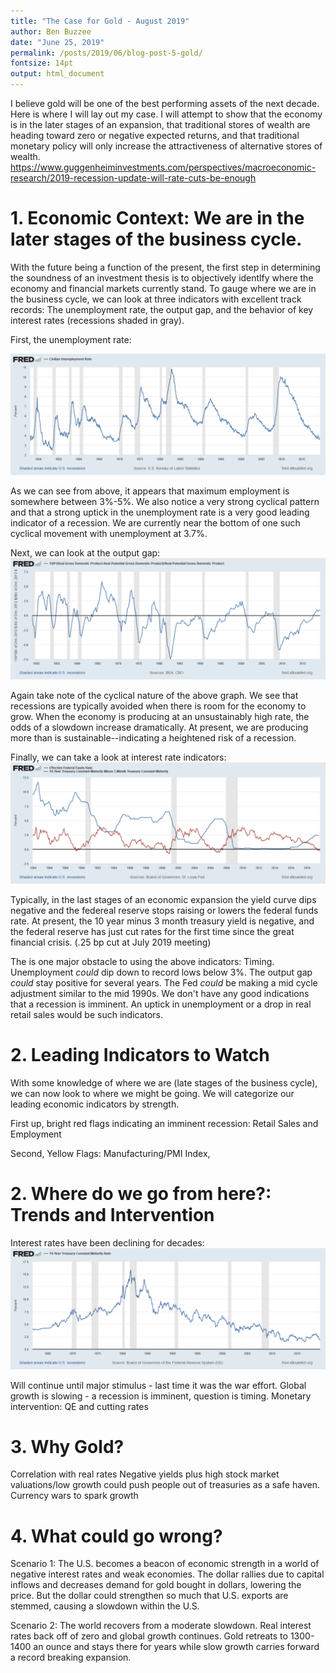 ```yaml
---
title: "The Case for Gold - August 2019"
author: Ben Buzzee
date: "June 25, 2019"
permalink: /posts/2019/06/blog-post-5-gold/
fontsize: 14pt
output: html_document
---
```



I believe gold will be one of the best performing assets of the next decade. Here is where I will lay out my case. I will attempt to show that the economy is in the later stages of an expansion, that traditional stores of wealth are heading toward zero or negative expected returns, and that traditional monetary policy will only increase the attractiveness of alternative stores of wealth. https://www.guggenheiminvestments.com/perspectives/macroeconomic-research/2019-recession-update-will-rate-cuts-be-enough

# 1. Economic Context: We are in the later stages of the business cycle.

With the future being a function of the present, the first step in determining the soundness of an investment thesis is to objectively identlfy where the economy and financial markets currently stand. To gauge where we are in the business cycle, we can look at three indicators with excellent track records: The unemployment rate, the output gap, and
the behavior of key interest rates (recessions shaded in gray).

First, the unemployment rate:

![](../images/unemployment.png)

As we can see from above, it appears that maximum employment is somewhere between 3%-5%. We also notice a very strong cyclical pattern and that a strong uptick in the unemployment rate is a very good leading indicator of a recession. We are currently near the bottom of one such cyclical movement with unemployment at 3.7%.

Next, we can look at the output gap:
![](../images/output_gap.png)

Again take note of the cyclical nature of the above graph. We see that recessions are typically avoided when there is room for the economy to grow. When the economy is producing at an unsustainably high rate, the odds of a slowdown increase dramatically. At present, we are producing more than is sustainable--indicating a heightened risk of a recession.


Finally, we can take a look at interest rate indicators: 
![](../images/ffyieldcurve.png)


Typically, in the last stages of an economic expansion the yield curve dips negative and the federeal reserve stops raising or lowers the federal funds rate. At present, the 10 year minus 3 month treasury yield is negative, and the federal reserve has just cut rates for the first time since the great financial crisis. (.25 bp cut at July 2019 meeting)

The is one major obstacle to using the above indicators: Timing. Unemployment _could_ dip down to record lows below 3%. The output gap _could_ stay positive for several years. The Fed _could_ be making a mid cycle adjustment similar to the mid 1990s. We don't have any good indications that a recession is imminent. An uptick in unemployment or a drop in real retail sales would be such indicators.


# 2. Leading Indicators to Watch

With some knowledge of where we are (late stages of the business cycle), we can now look to where we might be going. We will categorize our leading economic indicators by strength.

First up, bright red flags indicating an imminent recession: Retail Sales and Employment


Second, Yellow Flags: Manufacturing/PMI Index,



# 2. Where do we go from here?: Trends and Intervention

Interest rates have been declining for decades:
![](../images/yields10.png)


Will continue until major stimulus - last time it was the war effort.
Global growth is slowing - a recession is imminent, question is timing. 
Monetary intervention: QE and cutting rates

# 3. Why Gold?

Correlation with real rates
Negative yields plus high stock market valuations/low growth could push people out of treasuries as a safe haven.
Currency wars to spark growth



# 4. What could go wrong?


Scenario 1: The U.S. becomes a beacon of economic strength in a world of negative interest rates and weak economies. The dollar rallies due to capital inflows and decreases demand for gold bought in dollars, lowering the price. But the dollar could strengthen so much that U.S. exports are stemmed, causing a slowdown within the U.S.

Scenario 2: The world recovers from a moderate slowdown. Real interest rates back off of zero and global growth continues. Gold retreats to 1300-1400 an ounce and stays there for years while slow growth carries forward a record breaking expansion.

